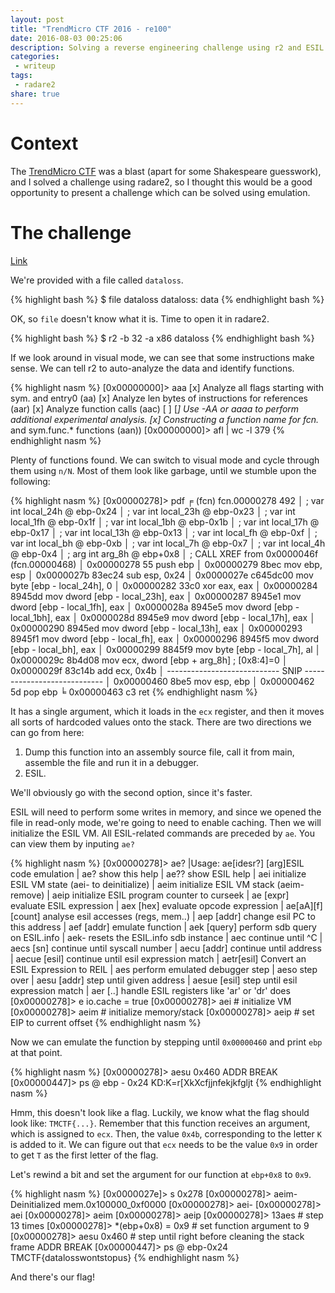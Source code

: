 ```yaml
---
layout: post
title: "TrendMicro CTF 2016 - re100"
date: 2016-08-03 00:25:06
description: Solving a reverse engineering challenge using r2 and ESIL
categories:
 - writeup
tags:
 - radare2
share: true
---
```


# Context

The [TrendMicro CTF](https://ctf.trendmicro.co.jp) was a blast (apart for some Shakespeare guesswork), and I solved a challenge using radare2, so I thought this would be a good opportunity to present a challenge which can be solved using emulation.

# The challenge

[Link](http://www.mediafire.com/download/n7gt2ry237578co/files13.zip)

We're provided with a file called `dataloss`.

{% highlight bash %}
$ file dataloss
dataloss: data
{% endhighlight bash %}

OK, so `file` doesn't know what it is. Time to open it in radare2.

{% highlight bash %}
$ r2 -b 32 -a x86 dataloss
{% endhighlight bash %}

If we look around in visual mode, we can see that some instructions make sense. We can tell r2 to auto-analyze the data and identify functions.

{% highlight nasm %}
[0x00000000]> aaa
[x] Analyze all flags starting with sym. and entry0 (aa)
[x] Analyze len bytes of instructions for references (aar)
[x] Analyze function calls (aac)
[ ] [*] Use -AA or aaaa to perform additional experimental analysis.
[x] Constructing a function name for fcn.* and sym.func.* functions (aan))
[0x00000000]> afl | wc -l
379
{% endhighlight nasm %}

Plenty of functions found. We can switch to visual mode and cycle through them using `n/N`. Most of them look like garbage, until we stumble upon the following:

{% highlight nasm %}
[0x00000278]> pdf
╒ (fcn) fcn.00000278 492
│           ; var int local_24h @ ebp-0x24
│           ; var int local_23h @ ebp-0x23
│           ; var int local_1fh @ ebp-0x1f
│           ; var int local_1bh @ ebp-0x1b
│           ; var int local_17h @ ebp-0x17
│           ; var int local_13h @ ebp-0x13
│           ; var int local_fh @ ebp-0xf
│           ; var int local_bh @ ebp-0xb
│           ; var int local_7h @ ebp-0x7
│           ; var int local_4h @ ebp-0x4
│           ; arg int arg_8h @ ebp+0x8
│           ; CALL XREF from 0x0000046f (fcn.00000468)
│           0x00000278      55             push ebp
│           0x00000279      8bec           mov ebp, esp
│           0x0000027b      83ec24         sub esp, 0x24
│           0x0000027e      c645dc00       mov byte [ebp - local_24h], 0
│           0x00000282      33c0           xor eax, eax
│           0x00000284      8945dd         mov dword [ebp - local_23h], eax
│           0x00000287      8945e1         mov dword [ebp - local_1fh], eax
│           0x0000028a      8945e5         mov dword [ebp - local_1bh], eax
│           0x0000028d      8945e9         mov dword [ebp - local_17h], eax
│           0x00000290      8945ed         mov dword [ebp - local_13h], eax
│           0x00000293      8945f1         mov dword [ebp - local_fh], eax
│           0x00000296      8945f5         mov dword [ebp - local_bh], eax
│           0x00000299      8845f9         mov byte [ebp - local_7h], al
│           0x0000029c      8b4d08         mov ecx, dword [ebp + arg_8h] ; [0x8:4]=0
│           0x0000029f      83c14b         add ecx, 0x4b
│           ---------------------------- SNIP ----------------------------
│           0x00000460      8be5           mov esp, ebp
│           0x00000462      5d             pop ebp
╘           0x00000463      c3             ret
{% endhighlight nasm %}

It has a single argument, which it loads in the `ecx` register, and then it moves all sorts of hardcoded values onto the stack. There are two directions we can go from here:

1. Dump this function into an assembly source file, call it from main, assemble the file and run it in a debugger.
2. ESIL.

We'll obviously go with the second option, since it's faster.

ESIL will need to perform some writes in memory, and since we opened the file in read-only mode, we're going to need to enable caching. Then we will initialize the ESIL VM. All ESIL-related commands are preceded by `ae`. You can view them by inputing `ae?`

{% highlight nasm %}
[0x00000278]> ae?
|Usage: ae[idesr?] [arg]ESIL code emulation
| ae?                show this help
| ae??               show ESIL help
| aei                initialize ESIL VM state (aei- to deinitialize)
| aeim               initialize ESIL VM stack (aeim- remove)
| aeip               initialize ESIL program counter to curseek
| ae [expr]          evaluate ESIL expression
| aex [hex]          evaluate opcode expression
| ae[aA][f] [count]  analyse esil accesses (regs, mem..)
| aep [addr]         change esil PC to this address
| aef [addr]         emulate function
| aek [query]        perform sdb query on ESIL.info
| aek-               resets the ESIL.info sdb instance
| aec                continue until ^C
| aecs [sn]          continue until syscall number
| aecu [addr]        continue until address
| aecue [esil]       continue until esil expression match
| aetr[esil]         Convert an ESIL Expression to REIL
| aes                perform emulated debugger step
| aeso               step over
| aesu [addr]        step until given address
| aesue [esil]       step until esil expression match
| aer [..]           handle ESIL registers like 'ar' or 'dr' does
[0x00000278]> e io.cache = true
[0x00000278]> aei               # initialize VM
[0x00000278]> aeim              # initialize memory/stack
[0x00000278]> aeip              # set EIP to current offset
{% endhighlight nasm %}

Now we can emulate the function by stepping until `0x00000460` and print `ebp` at that point.

{% highlight nasm %}
[0x00000278]> aesu 0x460
ADDR BREAK
[0x00000447]> ps @ ebp - 0x24
KD:K=r[XkXcfjjnfekjkfgljt
{% endhighlight nasm %}

Hmm, this doesn't look like a flag. Luckily, we know what the flag should look like: `TMCTF{...}`. Remember that this function receives an argument, which is assigned to `ecx`. Then, the value `0x4b`, corresponding to the letter `K` is added to it. We can figure out that `ecx` needs to be the value `0x9` in order to get `T` as the first letter of the flag.

Let's rewind a bit and set the argument for our function at `ebp+0x8` to `0x9`.

{% highlight nasm %}
[0x0000027e]> s 0x278
[0x00000278]> aeim-
Deinitialized mem.0x100000_0xf0000
[0x00000278]> aei-
[0x00000278]> aei
[0x00000278]> aeim
[0x00000278]> aeip
[0x00000278]> 13aes             # step 13 times
[0x00000278]> *(ebp+0x8) = 0x9  # set function argument to 9
[0x00000278]> aesu 0x460        # step until right before cleaning the stack frame
ADDR BREAK
[0x00000447]> ps @ ebp-0x24
TMCTF{datalosswontstopus}
{% endhighlight nasm %}

And there's our flag!

